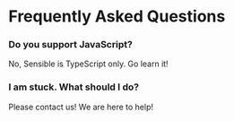 # Frequently Asked Questions

### Do you support JavaScript?

No, Sensible is TypeScript only. Go learn it!

### I am stuck. What should I do?

Please contact us! We are here to help!
